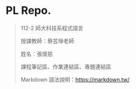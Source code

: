 # PL Repo.
> 112-2 師大科技系程式語言
> 
> 授課教師：蔡芸琤老師
> 
> 姓名：張懷慈
> 
> 課程筆記區、作業連結區、專題連結區
> 
> Markdown 語法說明：https://markdown.tw/
> 
